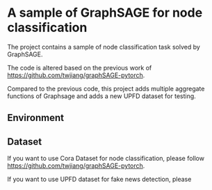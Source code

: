 # A sample of GraphSAGE for node classification
The project contains a sample of node classification task solved by GraphSAGE.

The code is altered based on the previous work of https://github.com/twjiang/graphSAGE-pytorch.

Compared to the previous code, this project adds multiple aggregate functions of Graphsage and adds a new UPFD dataset for testing.

## Environment

## Dataset

If you want to use Cora Dataset for node classification, please follow https://github.com/twjiang/graphSAGE-pytorch.

If you want to use UPFD dataset for fake news detection, please
